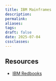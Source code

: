 ```yaml
---
title: IBM Mainframes
description: 
permalink: 
aliases: 
tags: 
draft: false
date: 2025-07-04
cssclasses:
---
```

## Resources
- [IBM Redbooks](https://www.redbooks.ibm.com/)